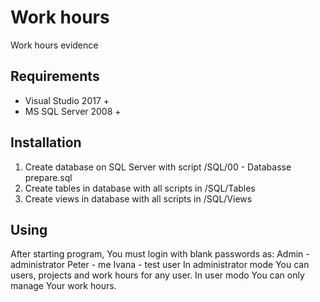 # Work hours
Work hours evidence
## Requirements
* Visual Studio 2017 +
* MS SQL Server 2008 +
## Installation
1. Create database on SQL Server with script /SQL/00 - Databasse prepare.sql
2. Create tables in database with all scripts in /SQL/Tables
3. Create views in database with all scripts in /SQL/Views
## Using
After starting program, You must login with blank passwords as:
Admin - administrator
Peter - me
Ivana - test user
In administrator mode You can users, projects and work hours for any user.
In user modo You can only manage Your work hours.

